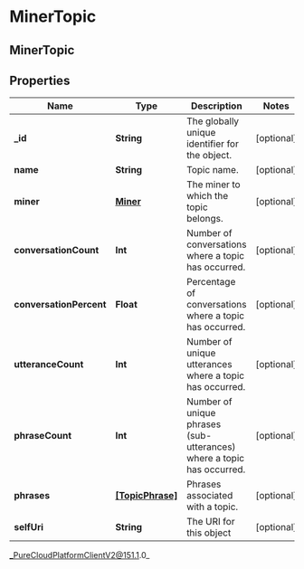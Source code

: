 # MinerTopic

## MinerTopic

## Properties

|Name | Type | Description | Notes|
|------------ | ------------- | ------------- | -------------|
| **_id** | **String** | The globally unique identifier for the object. | [optional] |
| **name** | **String** | Topic name. | [optional] |
| **miner** | [**Miner**](Miner) | The miner to which the topic belongs. | [optional] |
| **conversationCount** | **Int** | Number of conversations where a topic has occurred. | [optional] |
| **conversationPercent** | **Float** | Percentage of conversations where a topic has occurred. | [optional] |
| **utteranceCount** | **Int** | Number of unique utterances where a topic has occurred. | [optional] |
| **phraseCount** | **Int** | Number of unique phrases (sub-utterances) where a topic has occurred. | [optional] |
| **phrases** | [**[TopicPhrase]**](TopicPhrase) | Phrases associated with a topic. | [optional] |
| **selfUri** | **String** | The URI for this object | [optional] |



_PureCloudPlatformClientV2@151.1.0_
